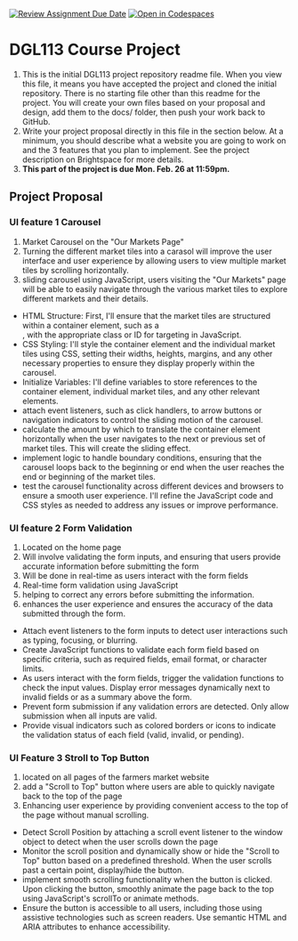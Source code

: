 [![Review Assignment Due Date](https://classroom.github.com/assets/deadline-readme-button-24ddc0f5d75046c5622901739e7c5dd533143b0c8e959d652212380cedb1ea36.svg)](https://classroom.github.com/a/swIBozRZ)
[![Open in Codespaces](https://classroom.github.com/assets/launch-codespace-7f7980b617ed060a017424585567c406b6ee15c891e84e1186181d67ecf80aa0.svg)](https://classroom.github.com/open-in-codespaces?assignment_repo_id=13724574)
# DGL113 Course Project
1. This is the initial DGL113 project repository readme file. When you view this file, it means you have accepted the project and cloned the initial repository. There is no starting file other than this readme for the project. You will create your own files based on your proposal and design, add them to the docs/ folder, then push your work back to GitHub.
1. Write your project proposal directly in this file in the section below. At a minimum, you should describe what a website you are going to work on and the 3 features that you plan to implement. See the project description on Brightspace for more details.
1. <b>This part of the project is due Mon. Feb. 26 at 11:59pm.</b>
## Project Proposal

### UI feature 1 Carousel

1. Market Carousel on the "Our Markets Page"
1. Turning the different market tiles into a carasol will improve the user interface and user experience by allowing users to view multiple market tiles by scrolling horizontally.
1. sliding carousel using JavaScript, users visiting the "Our Markets" page will be able to easily navigate through the various market tiles to explore different markets and their details.

- HTML Structure: First, I'll ensure that the market tiles are structured within a container element, such as a <div>, with the appropriate class or ID for targeting in JavaScript.
- CSS Styling: I'll style the container element and the individual market tiles using CSS, setting their widths, heights, margins, and any other necessary properties to ensure they display properly within the carousel.
- Initialize Variables: I'll define variables to store references to the container element, individual market tiles, and any other relevant elements.
- attach event listeners, such as click handlers, to arrow buttons or navigation indicators to control the sliding motion of the carousel.
- calculate the amount by which to translate the container element horizontally when the user navigates to the next or previous set of market tiles. This will create the sliding effect.
- implement logic to handle boundary conditions, ensuring that the carousel loops back to the beginning or end when the user reaches the end or beginning of the market tiles.
- test the carousel functionality across different devices and browsers to ensure a smooth user experience. I'll refine the JavaScript code and CSS styles as needed to address any issues or improve performance.

### UI feature 2 Form Validation
1. Located on the home page
1. Will involve validating the form inputs, and ensuring that users provide accurate information before submitting the form
1. Will be done in real-time as users interact with the form fields
1. Real-time form validation using JavaScript
1. helping to correct any errors before submitting the information.
1. enhances the user experience and ensures the accuracy of the data submitted through the form.


- Attach event listeners to the form inputs to detect user interactions such as typing, focusing, or blurring.
- Create JavaScript functions to validate each form field based on specific criteria, such as required fields, email format, or character limits.
- As users interact with the form fields, trigger the validation functions to check the input values. Display error messages dynamically next to invalid fields or as a summary above the form.
- Prevent form submission if any validation errors are detected. Only allow submission when all inputs are valid.
- Provide visual indicators such as colored borders or icons to indicate the validation status of each field (valid, invalid, or pending).

### UI Feature 3 Stroll to Top Button
1. located on all pages of the farmers market website 
1. add a "Scroll to Top" button where users are able to quickly navigate back to the top of the page
1. Enhancing user experience by providing convenient access to the top of the page without manual scrolling.

- Detect Scroll Position by attaching a scroll event listener to the window object to detect when the user scrolls down the page
- Monitor the scroll position and dynamically show or hide the "Scroll to Top" button based on a predefined threshold. When the user scrolls past a certain point, display/hide the button.
- implement smooth scrolling functionality when the button is clicked. Upon clicking the button, smoothly animate the page back to the top using JavaScript's scrollTo or animate methods.
- Ensure the button is accessible to all users, including those using assistive technologies such as screen readers. Use semantic HTML and ARIA attributes to enhance accessibility.
